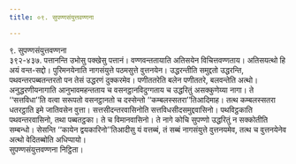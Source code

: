 ```yaml
---
title: ०९. सुपण्णसंयुत्तवण्णना

---
```

९. सुपण्णसंयुत्तवण्णना  
३९२-४३७. पत्तानन्ति उभोसु पक्खेसु पत्तानं। वण्णवन्ततायाति अतिसयेन विचित्तवण्णताय। अतिसयत्थो हि अयं वन्त-सद्दो। पुरिमनयेनाति नागसंयुत्ते पठमसुत्ते वुत्तनयेन। उद्धरन्तीति समुद्दतो उद्धरन्ति, पथवन्तरपब्बतन्तरतो पन तेसं उद्धरणं दुक्करमेव। पणीततरेति बलेन पणीततरे, बलवन्तेति अत्थो। अनुद्धरणीयनागाति आनुभावमहन्तताय च वसनट्ठानविदुग्गताय च उद्धरितुं असक्कुणेय्या नागा। ते ‘‘सत्तविधा’’ति वत्वा सरूपतो वसनट्ठानतो च दस्सेन्तो ‘‘कम्बलस्सतरा’’तिआदिमाह। तत्थ कम्बलस्सतरा धतरट्ठाति इमे जातिवसेन वुत्ता। सत्तसीदन्तरवासिनोति सत्तविधसीदसमुद्दवासिनो। पथविट्ठकाति पथवन्तरवासिनो, तथा पब्बतट्ठका। ते च विमानवासिनो। ते नागे कोचि सुपण्णो उद्धरितुं न सक्कोतीति सम्बन्धो। सेसन्ति ‘‘कायेन द्वयकारिनो’’तिआदीसु यं वत्तब्बं, तं सब्बं नागसंयुत्ते वुत्तनयमेव, तत्थ च वुत्तनयेनेव अत्थो वेदितब्बोति अधिप्पायो।  
सुपण्णसंयुत्तवण्णना निट्ठिता।  